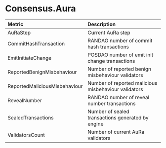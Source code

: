 # Consensus.Aura

| Metric | Description |
| :--- | :--- |
| AuRaStep | Current AuRa step |
| CommitHashTransaction | RANDAO number of commit hash transactions |
| EmitInitiateChange | POSDAO number of emit init change transactions |
| ReportedBenignMisbehaviour | Number of reported benign misbehaviour validators |
| ReportedMaliciousMisbehaviour | Number of reported malicious misbehaviour validators |
| RevealNumber | RANDAO number of reveal number transactions |
| SealedTransactions | Number of sealed transactions generated by engine |
| ValidatorsCount | Number of current AuRa validators |
